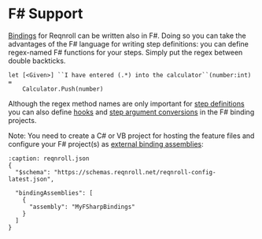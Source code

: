# F# Support

[Bindings](../automation/bindings) for Reqnroll can be written also in F#. Doing so you can take the advantages of the F# language for writing step definitions: you can define regex-named F# functions for your steps. Simply put the regex between double backticks.

```F#
let [<Given>] ``I have entered (.*) into the calculator``(number:int) = 
    Calculator.Push(number)
```

Although the regex method names are only important for [step definitions](../automation/step-definitions) you can also define [hooks](../automation/hooks) and [step argument conversions](../automation/step-argument-conversions) in the F# binding projects.

Note: You need to create a C# or VB project for hosting the feature files and configure your F# project(s) as [external binding assemblies](../automation/bindings-from-external-assemblies):

```{code-block} json
:caption: reqnroll.json
{
  "$schema": "https://schemas.reqnroll.net/reqnroll-config-latest.json",

  "bindingAssemblies": [
    { 
      "assembly": "MyFSharpBindings"
    }
  ]
}
```
